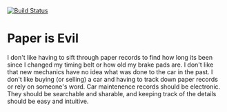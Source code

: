 [![Build Status](https://travis-ci.org/mnitchie/MaintenanceTracker.svg?branch=master)](https://travis-ci.org/mnitchie/MaintenanceTracker)

# Paper is Evil

I don't like having to sift through paper records to find how long its been since I changed my timing belt or how 
old my brake pads are. I don't like that new mechanics have no idea what was done to the car in the past. I don't
like buying (or selling) a car and having to track down paper records or rely on someone's word. Car maintenence 
records should be electronic. They should be searchable and sharable, and keeping track of the details should be
easy and intuitive.
